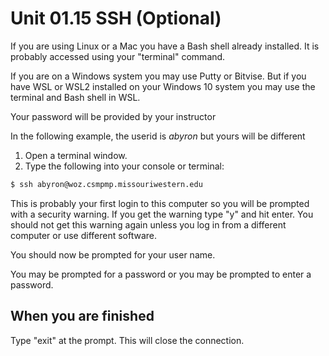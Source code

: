 # Unit 01.15 SSH (Optional)

If you are using Linux or a Mac you have a Bash shell already installed. It is probably accessed using your "terminal" command.

If you are on a Windows system you may use Putty or Bitvise. But if you have WSL or WSL2 installed on your Windows 10 system you may use the terminal and Bash shell in WSL.

Your password will be provided by your instructor

In the following example, the userid is _abyron_ but yours will be different

1. Open a terminal window.
2. Type the following into your console or terminal:

```bash
$ ssh abyron@woz.csmpmp.missouriwestern.edu
```

This is probably your first login to this computer so you will be prompted with a security warning. If you get the warning type "y" and hit enter. You should not get this warning again unless you log in from a different computer or use different software.

You should now be prompted for your user name.

You may be prompted for a password or you may be prompted to enter a password.

## When you are finished

Type "exit" at the prompt. This will close the connection.
